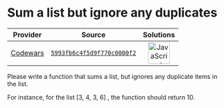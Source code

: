 [_metadata_:generated]: - "true"

# Sum a list but ignore any duplicates

<!-- INFO TABLE BEGIN -->

| Provider                                        | Source                                                                               | Solutions                                                                                                                                                    |
| :---------------------------------------------: | :----------------------------------------------------------------------------------: | :----------------------------------------------------------------------------------------------------------------------------------------------------------: |
| [Codewars](../../../docs/providers/Codewars.md) | [`5993fb6c4f5d9f770c0000f2`](https://www.codewars.com/kata/5993fb6c4f5d9f770c0000f2) | [<img src="https://res.cloudinary.com/rascaltwo/image/upload/v1631924076/javascript_ehszr7.svg" alt="JavaScript" title="JavaScript" width="50" />](solve.js) |

<!-- INFO TABLE END -->

Please write a function that sums a list, but ignores any duplicate items in the list.

For instance, for the list [3, 4, 3, 6] , the function should return 10.
